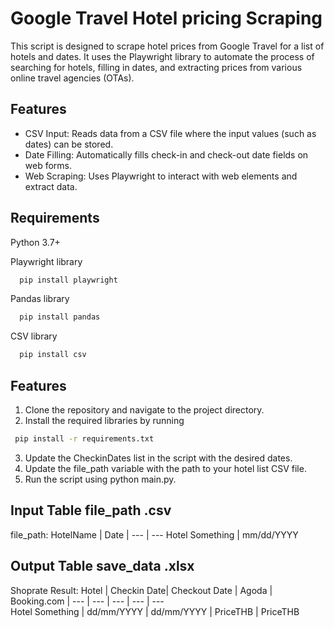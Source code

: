 
# Google Travel Hotel pricing Scraping

This script is designed to scrape hotel prices from Google Travel for a list of hotels and dates. It uses the Playwright library to automate the process of searching for hotels, filling in dates, and extracting prices from various online travel agencies (OTAs).


## Features

- CSV Input: Reads data from a CSV file where the input values (such as dates) can be stored.
- Date Filling: Automatically fills check-in and check-out date fields on web forms.
- Web Scraping: Uses Playwright to interact with web elements and extract data.


## Requirements

Python 3.7+

Playwright library 
```bash
  pip install playwright
```
Pandas library 
```bash
  pip install pandas
```
CSV library 
```bash
  pip install csv
```



## Features

1. Clone the repository and navigate to the project directory.
2. Install the required libraries by running 
 ```bash
  pip install -r requirements.txt
```
3. Update the CheckinDates list in the script with the desired dates.
4. Update the file_path variable with the path to your hotel list CSV file.
5. Run the script using python main.py.

## Input Table file_path .csv
file_path:
HotelName | Date |
--- | --- 
Hotel Something | mm/dd/YYYY

## Output Table save_data .xlsx
Shoprate Result:
Hotel	| Checkin Date| Checkout Date | Agoda	| Booking.com | 
--- | ---  | --- | --- | ---  
Hotel Something |  dd/mm/YYYY | dd/mm/YYYY | PriceTHB | PriceTHB

